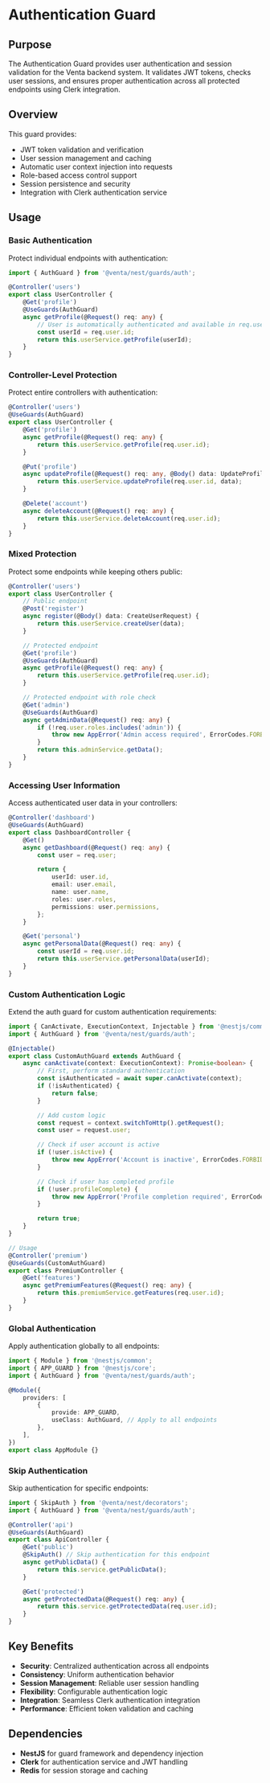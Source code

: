 # Authentication Guard

## Purpose

The Authentication Guard provides user authentication and session validation for the Venta backend system. It validates JWT tokens, checks user sessions, and ensures proper authentication across all protected endpoints using Clerk integration.

## Overview

This guard provides:

- JWT token validation and verification
- User session management and caching
- Automatic user context injection into requests
- Role-based access control support
- Session persistence and security
- Integration with Clerk authentication service

## Usage

### Basic Authentication

Protect individual endpoints with authentication:

```typescript
import { AuthGuard } from '@venta/nest/guards/auth';

@Controller('users')
export class UserController {
	@Get('profile')
	@UseGuards(AuthGuard)
	async getProfile(@Request() req: any) {
		// User is automatically authenticated and available in req.user
		const userId = req.user.id;
		return this.userService.getProfile(userId);
	}
}
```

### Controller-Level Protection

Protect entire controllers with authentication:

```typescript
@Controller('users')
@UseGuards(AuthGuard)
export class UserController {
	@Get('profile')
	async getProfile(@Request() req: any) {
		return this.userService.getProfile(req.user.id);
	}

	@Put('profile')
	async updateProfile(@Request() req: any, @Body() data: UpdateProfileRequest) {
		return this.userService.updateProfile(req.user.id, data);
	}

	@Delete('account')
	async deleteAccount(@Request() req: any) {
		return this.userService.deleteAccount(req.user.id);
	}
}
```

### Mixed Protection

Protect some endpoints while keeping others public:

```typescript
@Controller('users')
export class UserController {
	// Public endpoint
	@Post('register')
	async register(@Body() data: CreateUserRequest) {
		return this.userService.createUser(data);
	}

	// Protected endpoint
	@Get('profile')
	@UseGuards(AuthGuard)
	async getProfile(@Request() req: any) {
		return this.userService.getProfile(req.user.id);
	}

	// Protected endpoint with role check
	@Get('admin')
	@UseGuards(AuthGuard)
	async getAdminData(@Request() req: any) {
		if (!req.user.roles.includes('admin')) {
			throw new AppError('Admin access required', ErrorCodes.FORBIDDEN);
		}
		return this.adminService.getData();
	}
}
```

### Accessing User Information

Access authenticated user data in your controllers:

```typescript
@Controller('dashboard')
@UseGuards(AuthGuard)
export class DashboardController {
	@Get()
	async getDashboard(@Request() req: any) {
		const user = req.user;

		return {
			userId: user.id,
			email: user.email,
			name: user.name,
			roles: user.roles,
			permissions: user.permissions,
		};
	}

	@Get('personal')
	async getPersonalData(@Request() req: any) {
		const userId = req.user.id;
		return this.userService.getPersonalData(userId);
	}
}
```

### Custom Authentication Logic

Extend the auth guard for custom authentication requirements:

```typescript
import { CanActivate, ExecutionContext, Injectable } from '@nestjs/common';
import { AuthGuard } from '@venta/nest/guards/auth';

@Injectable()
export class CustomAuthGuard extends AuthGuard {
	async canActivate(context: ExecutionContext): Promise<boolean> {
		// First, perform standard authentication
		const isAuthenticated = await super.canActivate(context);
		if (!isAuthenticated) {
			return false;
		}

		// Add custom logic
		const request = context.switchToHttp().getRequest();
		const user = request.user;

		// Check if user account is active
		if (!user.isActive) {
			throw new AppError('Account is inactive', ErrorCodes.FORBIDDEN);
		}

		// Check if user has completed profile
		if (!user.profileComplete) {
			throw new AppError('Profile completion required', ErrorCodes.FORBIDDEN);
		}

		return true;
	}
}

// Usage
@Controller('premium')
@UseGuards(CustomAuthGuard)
export class PremiumController {
	@Get('features')
	async getPremiumFeatures(@Request() req: any) {
		return this.premiumService.getFeatures(req.user.id);
	}
}
```

### Global Authentication

Apply authentication globally to all endpoints:

```typescript
import { Module } from '@nestjs/common';
import { APP_GUARD } from '@nestjs/core';
import { AuthGuard } from '@venta/nest/guards/auth';

@Module({
	providers: [
		{
			provide: APP_GUARD,
			useClass: AuthGuard, // Apply to all endpoints
		},
	],
})
export class AppModule {}
```

### Skip Authentication

Skip authentication for specific endpoints:

```typescript
import { SkipAuth } from '@venta/nest/decorators';
import { AuthGuard } from '@venta/nest/guards/auth';

@Controller('api')
@UseGuards(AuthGuard)
export class ApiController {
	@Get('public')
	@SkipAuth() // Skip authentication for this endpoint
	async getPublicData() {
		return this.service.getPublicData();
	}

	@Get('protected')
	async getProtectedData(@Request() req: any) {
		return this.service.getProtectedData(req.user.id);
	}
}
```

## Key Benefits

- **Security**: Centralized authentication across all endpoints
- **Consistency**: Uniform authentication behavior
- **Session Management**: Reliable user session handling
- **Flexibility**: Configurable authentication logic
- **Integration**: Seamless Clerk authentication integration
- **Performance**: Efficient token validation and caching

## Dependencies

- **NestJS** for guard framework and dependency injection
- **Clerk** for authentication service and JWT handling
- **Redis** for session storage and caching
